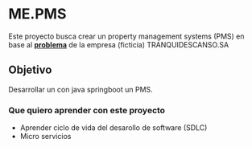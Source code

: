 # ME.PMS
Este proyecto busca crear un property management systems (PMS) en base al **[problema](./doc/problem.md)** de la empresa (ficticia) TRANQUIDESCANSO.SA

## Objetivo
Desarrollar un con java springboot un PMS.

### Que quiero aprender con este proyecto
- Aprender ciclo de vida del desarollo de software (SDLC)
- Micro servicios
